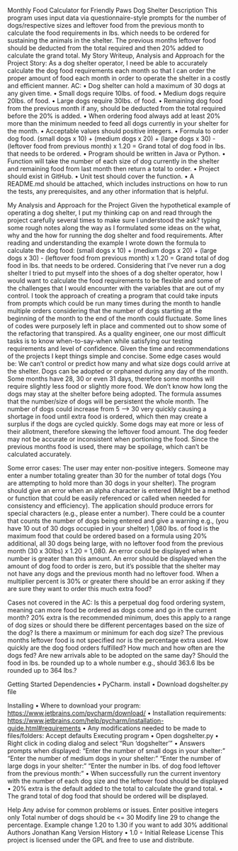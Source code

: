 Monthly Food Calculator for Friendly Paws Dog Shelter
Description
This program uses input data via questionnaire-style prompts for the number of dogs/respective sizes and leftover food from the previous month to calculate the food requirements in lbs. which needs to be ordered for sustaining the animals in the shelter.
The previous months leftover food should be deducted from the total required and then 20% added to calculate the grand total.
My Story Writeup, Analysis and Approach for the Project
Story:
As a dog shelter operator, I need be able to accurately calculate the dog food requirements each month so that I can order the proper amount of food each month in order to operate the shelter in a costly and efficient manner.
AC:
•	Dog shelter can hold a maximum of 30 dogs at any given time.
•	Small dogs require 10lbs. of food.
•	Medium dogs require 20lbs. of food.
•	Large dogs require 30lbs. of food.
•	Remaining dog food from the previous month if any, should be deducted from the total required before the 20% is added.
•	When ordering food always add at least 20% more than the minimum needed to feed all dogs currently in your shelter for the month.
•	Acceptable values should positive integers.
•	Formula to order dog food. (small dogs x 10) + (medium dogs x 20) + (large dogs x 30) - (leftover food from previous month) x 1.20 = Grand total of dog food in lbs. that needs to be ordered.
•	Program should be written in Java or Python.
•	Function will take the number of each size of dog currently in the shelter and remaining food from last month then return a total to order.
•	Project should exist in GitHub.
•	Unit test should cover the function.
•	A README.md should be attached, which includes instructions on how to run the tests, any prerequisites, and any other information that is helpful.

My Analysis and Approach for the Project
Given the hypothetical example of operating a dog shelter, I put my thinking cap on and read through the project carefully several times to make sure I understood the ask? typing some rough notes along the way as I formulated some ideas on the what, why and the how for running the dog shelter and food requirements.
After reading and understanding the example I wrote down the formula to calculate the dog food: (small dogs x 10) + (medium dogs x 20) + (large dogs x 30) - (leftover food from previous month) x 1.20 = Grand total of dog food in lbs. that needs to be ordered.
Considering that I’ve never run a dog shelter I tried to put myself into the shoes of a dog shelter operator, how I would want to calculate the food requirements to be flexible and some of the challenges that I would encounter with the variables that are out of my control.
I took the approach of creating a program that could take inputs from prompts which could be run many times during the month to handle multiple orders considering that the number of dogs starting at the beginning of the month to the end of the month could fluctuate.
Some lines of codes were purposely left in place and commented out to show some of the refactoring that transpired.
As a quality engineer, one our most difficult tasks is to know when-to-say-when while satisfying our testing requirements and level of confidence. Given the time and recommendations of the projects I kept things simple and concise. 
Some edge cases would be:
We can’t control or predict how many and what size dogs could arrive at the shelter.
Dogs can be adopted or orphaned during any day of the month.
Some months have 28, 30 or even 31 days, therefore some months will require slightly less food or slightly more food.
We don’t know how long the dogs may stay at the shelter before being adopted.
The formula assumes that the number/size of dogs will be persistent the whole month.
The number of dogs could increase from 5 —> 30 very quickly causing a shortage in food until extra food is ordered, which then may create a surplus if the dogs are cycled quickly.
Some dogs may eat more or less of their allotment, therefore skewing the leftover food amount.
The dog feeder may not be accurate or inconsistent when portioning the food.
Since the previous months food is used, there may be spoilage, which can’t be calculated accurately.

Some error cases:
The user may enter non-positive integers.
Someone may enter a number totaling greater than 30 for the number of total dogs (You are attempting to hold more than 30 dogs in your shelter).
The program should give an error when an alpha character is entered (Might be a method or function that could be easily referenced or called when needed for consistency and efficiency).
The application should produce errors for special characters (e.g., please enter a number).
There could be a counter that counts the number of dogs being entered and give a warning e.g., (you have 10 out of 30 dogs occupied in your shelter)
1,080 lbs. of food is the maximum food that could be ordered based on a formula using 20% additional, all 30 dogs being large, with no leftover food from the previous month (30 x 30lbs) x 1.20 = 1,080. An error could be displayed when a number is greater than this amount.
An error should be displayed when the amount of dog food to order is zero, but it’s possible that the shelter may not have any dogs and the previous month had no leftover food.
When a multiplier percent is 30% or greater there should be an error asking if they are sure they want to order this much extra food?

Cases not covered in the AC:
Is this a perpetual dog food ordering system, meaning can more food be ordered as dogs come and go in the current month?
20% extra is the recommended minimum, does this apply to a range of dog sizes or should there be different percentages based on the size of the dog?
Is there a maximum or minimum for each dog size?
The previous months leftover food is not specified nor is the percentage extra used.
How quickly are the dog food orders fulfilled?
How much and how often are the dogs fed?
Are new arrivals able to be adopted on the same day? 
Should the food in lbs. be rounded up to a whole number e.g., should 363.6 lbs be rounded up to 364 lbs.?

Getting Started
Dependencies
	•	PyCharm. install 
	•	Download dogshelter.py file

Installing
	•	Where to download your program: https://www.jetbrains.com/pycharm/download/
	•	Installation requirements: https://www.jetbrains.com/help/pycharm/installation-guide.html#requirements
	•	Any modifications needed to be made to files/folders: Accept defaults
Executing program
	•	Open dogshelter.py
	•	Right click in coding dialog and select “Run ‘dogshelter’”
	•	Answers prompts when displayed:
	“Enter the number of small dogs in your shelter:”
	“Enter the number of medium dogs in your shelter:”
	“Enter the number of large dogs in your shelter:”
	“Enter the number in lbs. of dog food leftover from the previous month:”
	•	When successfully run the current inventory with the number of each dog size and the leftover food should be displayed
	•	20% extra is the default added to the total to calculate the grand total.
	•	The grand total of dog food that should be ordered will be displayed.

Help
Any advise for common problems or issues.
Enter positive integers only
Total number of dogs should be <= 30
Modify line 29 to change the percentage. Example change 1.20 to 1.30 if you want to add 30% additional
Authors
Jonathan Kang
Version History
	•	1.0
	◦	Initial Release
License
This project is licensed under the GPL and free to use and distribute.	 


